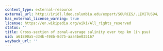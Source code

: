 ```yaml
---
content_type: external-resource
external_url: http://iridl.ldeo.columbia.edu/expert/SOURCES/.LEVITUS94/.ANNUAL/.theta%5BX%5Daverage%5BY/Z%5DREORDER/CopyStream/precip_colors/DATA/0/20/RANGE/1/object//name//sal2/def/dup/DATA/28/26/24/22/20/18/16/14/12/10/8/6/4/2/1/0/VALUES/Z/6000/0/RANGE/Y/Z/fig:/colors/contours/%7C/grayMV/:fig/figviewer.html?my.help=more+options&map.Z.units=m&map.Z.plotlast=0.0&map.url=&map.domain=+{+/sal2+0+30+plotrange+/sal2+0+30+plotrange+Y+-90+90+plotrange+Z+1000+0.0+plotrange+}&map.domainparam=+/plotaxislength+432+psdef+/plotborder+72+psdef+/XOVY+null+psdef&map.zoom=Zoom&map.Z.plotfirst=1000&map.Y.plotfirst=90S&map.Y.units=degree_north&map.Y.plotlast=90N&map.sal2.plotfirst=0&map.sal2.units=Celsius_scale&map.sal2.plotlast=30&map.plotaxislength=432&map.plotborder=72&map.fnt=Helvetica&map.fntsze=16&map.XOVY=auto&map.color_smoothing=auto
has_external_license_warning: true
license: https://en.wikipedia.org/wiki/All_rights_reserved
status: ''
title: Cross-section of zonal-average salinity over top km (in psu)
uid: a61890a5-d34b-498b-8d75-aaa4be035167
wayback_url: ''
---
```

